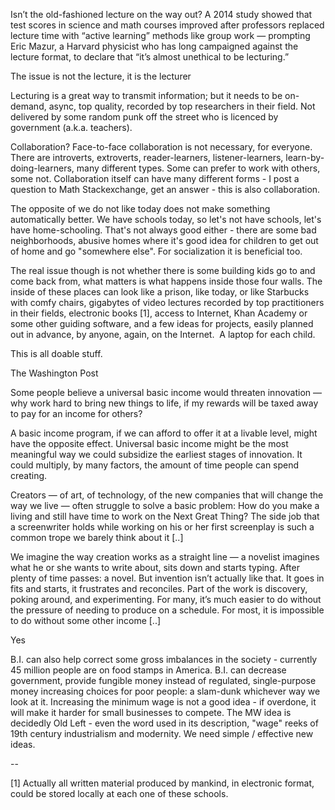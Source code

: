 
Isn’t the old-fashioned lecture on the way out? A 2014 study showed that test scores in science and math courses improved after professors replaced lecture time with “active learning” methods like group work — prompting Eric Mazur, a Harvard physicist who has long campaigned against the lecture format, to declare that “it’s almost unethical to be lecturing.”

The issue is not the lecture, it is the lecturer

Lecturing is a great way to transmit information; but it needs to be on-demand, async, top quality, recorded by top researchers in their field. Not delivered by some random punk off the street who is licenced by government (a.k.a. teachers).

Collaboration? Face-to-face collaboration is not necessary, for everyone. There are introverts, extroverts, reader-learners, listener-learners, learn-by-doing-learners, many different types. Some can prefer to work with others, some not. Collaboration itself can have many different forms - I post a question to Math Stackexchange, get an answer - this is also collaboration. 

The opposite of we do not like today does not make something automatically better. We have schools today, so let's not have schools, let's have home-schooling. That's not always good either - there are some bad neighborhoods, abusive homes where it's good idea for children to get out of home and go "somewhere else". For socialization it is beneficial too.

The real issue though is not  whether there is some building kids go to and come back from, what matters is what happens inside those four walls. The inside of these places can look like a prison, like today, or like Starbucks with comfy chairs, gigabytes of video lectures recorded by top practitioners in their fields, electronic books [1],  access to Internet, Khan Academy or some other guiding software, and a few ideas for projects, easily planned out in advance, by anyone, again, on the Internet.  A laptop for each child.

This is all doable stuff.

The Washington Post

Some people believe a universal basic income would threaten innovation —
 why work hard to bring new things to life, if my rewards will be taxed 
away to pay for an income for others?

A basic income program, if we can afford to offer it at a livable level,
 might have the opposite effect. Universal basic income might be the 
most meaningful way we could subsidize the earliest stages of 
innovation. It could multiply, by many factors, the amount of time 
people can spend creating.

Creators — of art, of technology, of the new companies that will change 
the way we live — often struggle to solve a basic problem: How do you 
make a living and still have time to work on the Next Great Thing? The 
side job that a screenwriter holds while working on his or her first 
screenplay is such a common trope we barely think about it [..]

We imagine the way creation works as a straight line — a novelist 
imagines what he or she wants to write about, sits down and starts 
typing. After plenty of time passes: a novel. But invention isn’t 
actually like that. It goes in fits and starts, it frustrates and 
reconciles. Part of the work is discovery, poking around, and 
experimenting. For many, it’s much easier to do without the pressure of 
needing to produce on a schedule. For most, it is impossible to do 
without some other income [..]

Yes

B.I. can also help correct some gross imbalances in the society - 
currently 45 million people are on food stamps in America. B.I. can 
decrease government, provide fungible money instead of regulated, 
single-purpose money increasing choices for poor people: a slam-dunk 
whichever way we look at it. Increasing the minimum wage is not a good 
idea - if overdone, it will make it harder for small businesses to 
compete. The MW idea is decidedly Old Left - even the word used in its description, "wage" reeks of 19th century industrialism and modernity. We need simple / effective new ideas.  

--

[1] Actually all written material produced by mankind, in electronic format, could be stored locally at each one of these schools. 











